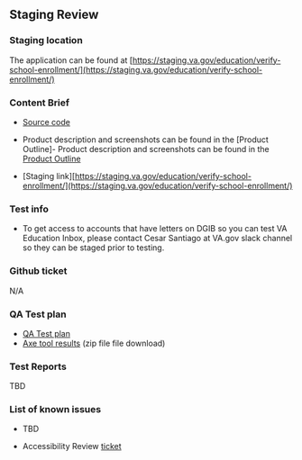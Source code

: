 ## Staging Review

### Staging location
The application can be found at [https://staging.va.gov/education/verify-school-enrollment/](https://staging.va.gov/education/verify-school-enrollment/)

### Content Brief
- [Source code](https://github.com/department-of-veterans-affairs/vets-website/tree/main/src/applications/education-letters) 
- Product description and screenshots can be found in the [Product Outline]- Product description and screenshots can be found in the [Product Outline](https://github.com/department-of-veterans-affairs/va.gov-team/blob/master/products/my-education-benefits/VA%20Education%20Inbox/product-outline.md)

- [Staging link][https://staging.va.gov/education/verify-school-enrollment/](https://staging.va.gov/education/verify-school-enrollment/)

### Test info
- To get access to accounts that have letters on DGIB so you can test VA Education Inbox, please contact Cesar Santiago at VA.gov slack channel so they can be staged prior to testing.

### Github ticket
N/A


### QA Test plan
- [QA Test plan](./test-scripts/VA-Education-Inbox-jira-test-plan.docx)
- [Axe tool results](./test-scripts/axeDt-reports_educationLetters.zip) (zip file file download)

### Test Reports
TBD

### List of known issues
- TBD




- Accessibility Review [ticket](https://github.com/department-of-veterans-affairs/va.gov-team/issues/50417)
